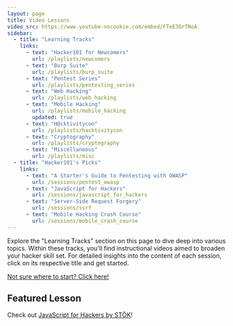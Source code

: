 ```yaml
---
layout: page
title: Video Lessons
video_src: https://www.youtube-nocookie.com/embed/FTeE3OrTNoA
sidebar:
  - title: "Learning Tracks"
    links:
      - text: "Hacker101 for Newcomers"
        url: /playlists/newcomers
      - text: "Burp Suite"
        url: /playlists/burp_suite
      - text: "Pentest Series"
        url: /playlists/pentesting_series
      - text: "Web Hacking"
        url: /playlists/web_hacking
      - text: "Mobile Hacking"
        url: /playlists/mobile_hacking
        updated: true
      - text: "H@cktivitycon"
        url: /playlists/hacktivitycon
      - text: "Cryptography"
        url: /playlists/cryptography
      - text: "Miscellaneous"
        url: /playlists/misc
  - title: "Hacker101's Picks"
    links:
      - text: "A Starter's Guide to Pentesting with OWASP"
        url: /sessions/pentest_owasp
      - text: "JavaScript for Hackers"
        url: /sessions/javascript_for_hackers
      - text: "Server-Side Request Forgery"
        url: /sessions/ssrf
      - text: "Mobile Hacking Crash Course"
        url: /sessions/mobile_crash_course
---
```


Explore the "Learning Tracks" section on this page to dive deep into various topics. Within these tracks, you'll find instructional videos aimed to broaden your hacker skill set. For detailed insights into the content of each session, click on its respective title and get started.

<a class="btn btn-primary" href="/start-here">
  Not sure where to start? Click here!
</a>

## Featured Lesson
Check out [JavaScript for Hackers by STÖK](/sessions/javascript_for_hackers)!
